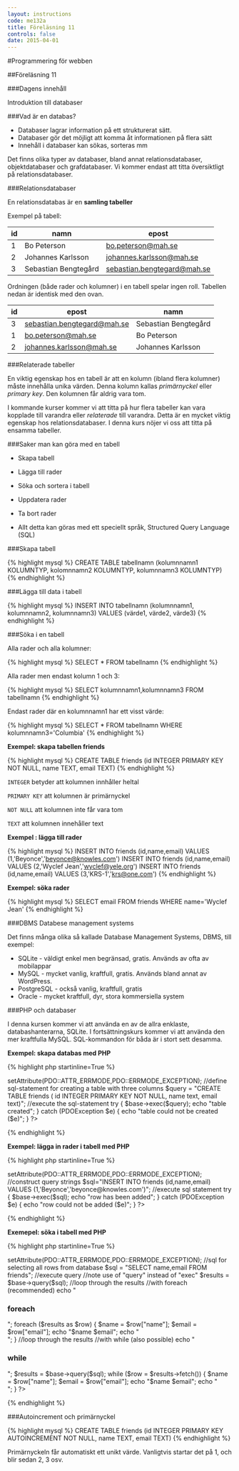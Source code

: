 ```yaml
---
layout: instructions
code: me132a
title: Föreläsning 11
controls: false
date: 2015-04-01
---
```


#Programmering för webben

##Föreläsning 11

###Dagens innehåll

Introduktion till databaser

###Vad är en databas?

- Databaser lagrar information på ett strukturerat sätt.
- Databaser gör det möjligt att komma åt informationen på flera sätt
- Innehåll i databaser kan sökas, sorteras mm

Det finns olika typer av databaser, bland annat relationsdatabaser, objektdatabaser  och grafdatabaser. Vi kommer endast att titta översiktligt på relationsdatabaser.

###Relationsdatabaser

En relationsdatabas är en **samling tabeller**

Exempel på tabell:

id | namn | epost
--- |--- | ---
1 | Bo Peterson | bo.peterson@mah.se
2 | Johannes Karlsson | johannes.karlsson@mah.se
3 | Sebastian Bengtegård | sebastian.bengtegard@mah.se

Ordningen (både rader och kolumner) i en tabell spelar ingen roll. Tabellen nedan är identisk med den ovan.

id | epost | namn
--- |--- | ---
3 | sebastian.bengtegard@mah.se | Sebastian Bengtegård
1 | bo.peterson@mah.se | Bo Peterson
2 | johannes.karlsson@mah.se | Johannes Karlsson

###Relaterade tabeller

En viktig egenskap hos en tabell är att en kolumn (ibland flera kolumner) måste innehålla unika värden. Denna kolumn kallas
*primärnyckel* eller *primary key*. Den kolumnen får aldrig vara tom.

I kommande kurser kommer vi att titta på hur flera tabeller kan vara kopplade till varandra eller *relaterade* till varandra. Detta är en mycket viktig egenskap hos relationsdatabaser. I denna kurs nöjer vi oss att titta på ensamma tabeller.

###Saker man kan göra med en tabell

- Skapa tabell

- Lägga till rader

- Söka och sortera i tabell

- Uppdatera rader

- Ta bort rader

- Allt detta kan göras med ett speciellt språk, Structured Query Language (SQL)

###Skapa tabell

{% highlight mysql %}
CREATE TABLE
tabellnamn
(kolumnnamn1 KOLUMNTYP, kolomnnamn2 KOLUMNTYP, kolumnnamn3 KOLUMNTYP)
{% endhighlight %}

###Lägga till data i tabell

{% highlight mysql %}
INSERT INTO tabellnamn
(kolumnnamn1, kolumnnamn2, kolumnnamn3) VALUES (värde1, värde2, värde3)
{% endhighlight %}

###Söka i en tabell

Alla rader och alla kolumner:

{% highlight mysql %}
SELECT * FROM tabellnamn
{% endhighlight %}

Alla rader men endast kolumn 1 och 3:

{% highlight mysql %}
SELECT kolumnnamn1,kolumnnamn3 FROM tabellnamn
{% endhighlight %}

Endast rader där en kolumnnamn1 har ett visst värde:

{% highlight mysql %}
SELECT * FROM tabellnamn WHERE
kolumnnamn3='Columbia'
{% endhighlight %}

**Exempel: skapa tabellen friends**

{% highlight mysql %}
CREATE TABLE friends
(id INTEGER PRIMARY KEY NOT NULL, name TEXT, email TEXT)
{% endhighlight %}


`INTEGER` betyder att kolumnen innhåller heltal

`PRIMARY KEY` att kolumnen är primärnyckel

`NOT NULL` att kolumnen inte får vara tom

`TEXT` att kolumnen innehåller text

**Exempel : lägga till rader**

{% highlight mysql %}
INSERT INTO friends (id,name,email) VALUES
(1,'Beyonce','beyonce@knowles.com')
INSERT INTO friends (id,name,email) VALUES 
(2,'Wyclef Jean','wyclef@yele.org')
INSERT INTO friends (id,name,email) VALUES
(3,'KRS-1','krs@one.com')
{% endhighlight %}

**Exempel: söka rader**

{% highlight mysql %}
SELECT email FROM friends WHERE name='Wyclef Jean'
{% endhighlight %}
 
###DBMS Databese management systems

Det finns många olika så kallade Database Management Systems, DBMS, till exempel:

- SQLite - väldigt enkel men begränsad, gratis. Används av ofta av mobilappar
- MySQL - mycket vanlig, kraftfull, gratis. Används bland annat av WordPress.
- PostgreSQL - också vanlig, kraftfull, gratis
- Oracle - mycket kraftfull, dyr, stora kommersiella system

###PHP och databaser

I denna kursen kommer vi att använda en av de allra enklaste, databashanterarna, SQLite. I fortsättningskurs kommer vi att använda den mer kraftfulla MySQL. SQL-kommandon för båda är i stort sett desamma.

**Exempel: skapa databas med PHP**

{% highlight php startinline=True %}
<?php
//create a new database or open it if it already exists
$dbname="friendbase.sqlite3";
$base= new PDO("sqlite:$dbname");

//define error reporting mode
$base->setAttribute(PDO::ATTR_ERRMODE,PDO::ERRMODE_EXCEPTION);

//define sql-statement for creating a table with three columns
$query = "CREATE TABLE friends (
          id INTEGER PRIMARY KEY NOT NULL,
          name text,            
          email text)";

//execute the sql-statement
try {
    $base->exec($query);
    echo "table created";
}
catch (PDOException $e) {
    echo "table could not be created ($e)";
}
?>
{% endhighlight %}


**Exempel: lägga in rader i tabell med PHP**

{% highlight php startinline=True %}
<?php
//open database
$dbname='friendbase.sqlite3';
$base= new PDO("sqlite:$dbname");
$base->setAttribute(PDO::ATTR_ERRMODE,PDO::ERRMODE_EXCEPTION);

//construct query strings
$sql="INSERT INTO friends (id,name,email) VALUES (1,'Beyonce','beyonce@knowles.com')";

//execute sql statement
try {
    $base->exec($sql);
    echo "row has been added";
} 
catch (PDOException $e) {
    echo "row could not be added ($e)";
}

?>
{% endhighlight %}

**Exemepel: söka i tabell med PHP**

{% highlight php startinline=True %}
<?php
//create a new database or open it if it already exists
$dbname="friendbase.sqlite3";
$base= new PDO("sqlite:$dbname");

//define error reporting mode
$base->setAttribute(PDO::ATTR_ERRMODE,PDO::ERRMODE_EXCEPTION);

//sql for selecting all rows from database
$sql = "SELECT name,email FROM friends";

//execute query
//note use of "query" instead of "exec"
$results = $base->query($sql);
//loop through the results
//with foreach (recommended)
echo "<h3>foreach</h3>";
foreach ($results as $row) {
    $name = $row["name"];
    $email = $row["email"]; 
    echo "$name $email";
    echo "<br>";
}

//loop through the results
//with while (also possible)
echo "<h3>while</h3>";
$results = $base->query($sql);
while ($row = $results->fetch()) {
    $name = $row["name"];
    $email = $row["email"]; 
    echo "$name $email";
    echo "<br>";
}
?>
{% endhighlight %}

###Autoincrement och primärnyckel

{% highlight mysql %}
CREATE TABLE friends
(id INTEGER PRIMARY KEY AUTOINCREMENT NOT NULL, name TEXT,
email TEXT)
{% endhighlight %}

Primärnyckeln får automatiskt ett unikt värde. Vanligtvis startar det på 1, och blir sedan 2, 3 osv. 

